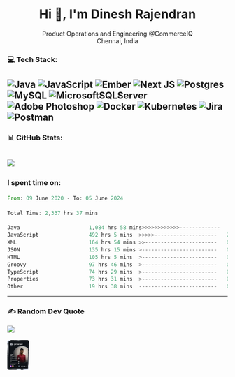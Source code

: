 <h1 align="center">Hi 👋, I'm Dinesh Rajendran</h1>

<p align="center">Product Operations and Engineering @CommerceIQ<br/>Chennai, India</p>


### 💻 Tech Stack:
![Java](https://img.shields.io/badge/java-%23ED8B00.svg?style=for-the-badge&logo=java&logoColor=white) ![JavaScript](https://img.shields.io/badge/javascript-%23323330.svg?style=for-the-badge&logo=javascript&logoColor=%23F7DF1E) ![Ember](https://img.shields.io/badge/ember-1C1E24?style=for-the-badge&logo=ember.js&logoColor=#D04A37) ![Next JS](https://img.shields.io/badge/Next-black?style=for-the-badge&logo=next.js&logoColor=white) ![Postgres](https://img.shields.io/badge/postgres-%23316192.svg?style=for-the-badge&logo=postgresql&logoColor=white) 	![MySQL](https://img.shields.io/badge/mysql-%2300f.svg?style=for-the-badge&logo=mysql&logoColor=white) ![MicrosoftSQLServer](https://img.shields.io/badge/Microsoft%20SQL%20Sever-CC2927?style=for-the-badge&logo=microsoft%20sql%20server&logoColor=white) ![Adobe Photoshop](https://img.shields.io/badge/adobephotoshop-%2331A8FF.svg?style=for-the-badge&logo=adobephotoshop&logoColor=white) ![Docker](https://img.shields.io/badge/docker-%230db7ed.svg?style=for-the-badge&logo=docker&logoColor=white) ![Kubernetes](https://img.shields.io/badge/kubernetes-%23326ce5.svg?style=for-the-badge&logo=kubernetes&logoColor=white) ![Jira](https://img.shields.io/badge/jira-%230A0FFF.svg?style=for-the-badge&logo=jira&logoColor=white) ![Postman](https://img.shields.io/badge/Postman-FF6C37?style=for-the-badge&logo=postman&logoColor=white)
---
### 📊 GitHub Stats:
![](https://github-readme-streak-stats.herokuapp.com/?user=dineshsrd&theme=vue&hide_border=false) <br/>
---
### I spent time on:
<!--START_SECTION:waka-->

```rust
From: 09 June 2020 - To: 05 June 2024

Total Time: 2,337 hrs 37 mins

Java                      1,084 hrs 58 mins>>>>>>>>>>>>-------------   46.03 %
JavaScript                492 hrs 5 mins  >>>>>--------------------   20.88 %
XML                       164 hrs 54 mins >>-----------------------   07.00 %
JSON                      135 hrs 15 mins >------------------------   05.74 %
HTML                      105 hrs 5 mins  >------------------------   04.46 %
Groovy                    97 hrs 46 mins  >------------------------   04.15 %
TypeScript                74 hrs 29 mins  >------------------------   03.16 %
Properties                73 hrs 31 mins  >------------------------   03.12 %
Other                     19 hrs 38 mins  -------------------------   00.83 %
```

<!--END_SECTION:waka-->
---
### ✍️ Random Dev Quote
![](https://quotes-github-readme.vercel.app/api?type=horizontal&theme=tokyonight)

<div>
  <div style="width: 50px;"><a href="https://app.daily.dev/DailyDevTips"><img src="https://github.com/dineshsrd/dineshsrd/blob/master/devcard.svg" width="400" alt="Chris Bongers's Dev Card"/></a></div>
</div>
